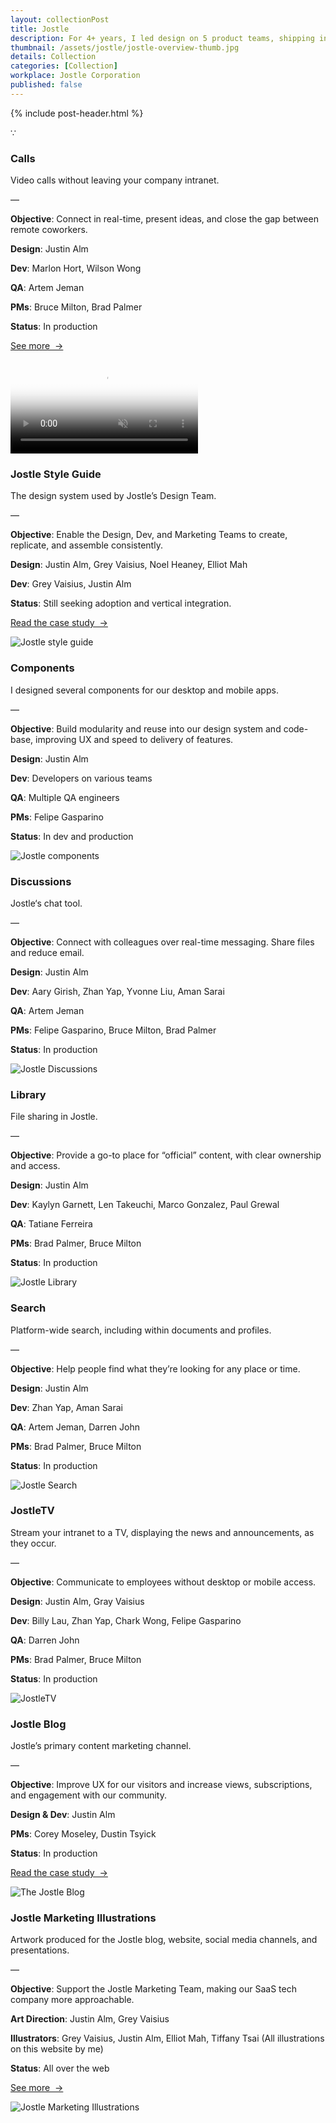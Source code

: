 ```yaml
---
layout: collectionPost
title: Jostle
description: For 4+ years, I led design on 5 product teams, shipping interfaces across <a href="https://jostle.me/product/" title="Jostle">Jostle’s</a> web, mobile, and TV platform—a SaaS intranet that helps people connect and communicate in the workplace. 
thumbnail: /assets/jostle/jostle-overview-thumb.jpg
details: Collection
categories: [Collection]
workplace: Jostle Corporation
published: false
---
```


<div class="mw-900  bp1-u-textAlign-center  u-mar-auto  u-mar-t00  u-mar-b05">
  {% include post-header.html %}
  <p class="as-h5  bp1-u-textAlign-center  u-mar-b05">&#8757;</p>
</div>

<!-- Jostle Calls -->

<div class="Grid  Grid--withGutters u-mar-t01 u-mar-b00">
  <div class="Grid-cell  u-size1of3  u-mar-b00">
    <h3 class="u-mar-t00"><strong>Calls</strong></h3>
    <p class="u-noMargin  u-mar-b01">Video calls without leaving your company intranet.</p>
    <p class="c-grey02  u-mar-t00  u-mar-b01">—</p>
    <p class="u-mar-t00  u-mar-b01"><strong>Objective</strong>: Connect in real-time, present ideas, and close the gap between remote coworkers.</p>
    <p class="u-mar-t00  u-mar-b01"><strong>Design</strong>: Justin Alm</p>
    <p class="u-mar-t00  u-mar-b01"><strong>Dev</strong>: Marlon Hort, Wilson Wong</p>
    <p class="u-mar-t00  u-mar-b01"><strong>QA</strong>: Artem Jeman</p>
    <p class="u-mar-t00  u-mar-b01"><strong>PMs</strong>: Bruce Milton, Brad Palmer</p>
    <p class="u-mar-t00  u-mar-b01"><strong>Status</strong>: In production</p>
    <p class="u-mar-t02"><a href="/work/jostle/jostle-calls/" class="Btn">See more&nbsp;&nbsp;&rarr;</a></p>
  </div>
  <div class="Grid-cell  u-size2of3  u-mar-b05">
    <div class="media">
      <video autoplay loop muted playsinline type="video/mp4" src="/assets/jostle/calls.mp4" poster="/assets/jostle/calls-video-poster.jpg"></video>
    </div>
  </div>
</div>

<!-- Jostle Style Guide -->

<div class="Grid  Grid--withGutters u-mar-t04 u-mar-b00">
  <div class="Grid-cell  u-size1of3  u-mar-b00">
    <h3 class="u-mar-t00"><strong>Jostle Style Guide</strong></h3>
    <p class="u-mar-t00  u-mar-b01">The design system used by Jostle’s Design Team.</p>
    <p class="c-grey02  u-mar-t00  u-mar-b01">—</p>
    <p class="u-mar-t00  u-mar-b01"><strong>Objective</strong>: Enable the Design, Dev, and Marketing Teams to create, replicate, and assemble consistently.</p>
    <p class="u-mar-t00  u-mar-b01"><strong>Design</strong>: Justin Alm, Grey Vaisius, Noel Heaney, Elliot Mah</p>
    <p class="u-mar-t00  u-mar-b01"><strong>Dev</strong>: Grey Vaisius, Justin Alm</p>
    <p class="u-mar-t00  u-mar-b01"><strong>Status</strong>: Still seeking adoption and vertical integration.</p>
    <p class="u-mar-t02"><a href="/work/jostle/the-jostle-style-guide/" class="Btn">Read the case study&nbsp;&nbsp;&rarr;</a></p>
  </div>
  <div class="Grid-cell  u-size2of3  u-mar-b05">
    <img src="/assets/jostle/style-guide-1.jpg" alt="Jostle style guide" />
  </div>
</div>

<!-- Jostle Components -->

<div class="Grid  Grid--withGutters u-mar-t04 u-mar-b00">
  <div class="Grid-cell  u-size1of3  u-mar-b00">
    <h3 class="u-mar-t00"><strong>Components</strong></h3>
    <p class="u-mar-t00  u-mar-b01">I designed several components for our desktop and mobile apps.</p>
    <p class="c-grey02  u-mar-t00  u-mar-b01">—</p>
    <p class="u-mar-t00  u-mar-b01"><strong>Objective</strong>: Build modularity and reuse into our design system and code-base, improving UX and speed to delivery of features.</p>
    <p class="u-mar-t00  u-mar-b01"><strong>Design</strong>: Justin Alm</p>
    <p class="u-mar-t00  u-mar-b01"><strong>Dev</strong>: Developers on various teams</p>
    <p class="u-mar-t00  u-mar-b01"><strong>QA</strong>: Multiple QA engineers</p>
    <p class="u-mar-t00  u-mar-b01"><strong>PMs</strong>: Felipe Gasparino</p>
    <p class="u-mar-t00  u-mar-b01"><strong>Status</strong>: In dev and production</p>
  </div>
  <div class="Grid-cell  u-size2of3  u-mar-b05">
    <img src="/assets/jostle/components-1.jpg" alt="Jostle components" />
  </div>
</div>

<!-- Jostle Discussions -->

<div class="Grid  Grid--withGutters u-mar-t04 u-mar-b00">
  <div class="Grid-cell  u-size1of3  u-mar-b00">
    <h3 class="u-mar-t00"><strong>Discussions</strong></h3>
    <p class="u-mar-t00  u-mar-b01">Jostle‘s chat tool.</p>
    <p class="c-grey02  u-mar-t00  u-mar-b01">—</p>
    <p class="u-mar-t00  u-mar-b01"><strong>Objective</strong>: Connect with colleagues over real-time messaging. Share files and reduce email.</p>
    <p class="u-mar-t00  u-mar-b01"><strong>Design</strong>: Justin Alm</p>
    <p class="u-mar-t00  u-mar-b01"><strong>Dev</strong>: Aary Girish, Zhan Yap, Yvonne Liu, Aman Sarai</p>
    <p class="u-mar-t00  u-mar-b01"><strong>QA</strong>: Artem Jeman</p>
    <p class="u-mar-t00  u-mar-b01"><strong>PMs</strong>: Felipe Gasparino, Bruce Milton, Brad Palmer</p>
    <p class="u-mar-t00  u-mar-b01"><strong>Status</strong>: In production</p>
  </div>
  <div class="Grid-cell  u-size2of3  u-mar-b05">
    <img src="/assets/jostle/discussions-1.jpg" alt="Jostle Discussions" />
  </div>
</div>

<!-- Jostle Library -->

<div class="Grid  Grid--withGutters u-mar-t04 u-mar-b00">
  <div class="Grid-cell  u-size1of3  u-mar-b00">
    <h3 class="u-mar-t00"><strong>Library</strong></h3>
    <p class="u-mar-t00  u-mar-b01">File sharing in Jostle.</p>
    <p class="c-grey02  u-mar-t00  u-mar-b01">—</p>
    <p class="u-mar-t00  u-mar-b01"><strong>Objective</strong>: Provide a go-to place for “official” content, with clear ownership and access.</p>
    <p class="u-mar-t00  u-mar-b01"><strong>Design</strong>: Justin Alm</p>
    <p class="u-mar-t00  u-mar-b01"><strong>Dev</strong>: Kaylyn Garnett, Len Takeuchi, Marco Gonzalez, Paul Grewal</p>
    <p class="u-mar-t00  u-mar-b01"><strong>QA</strong>: Tatiane Ferreira</p>
    <p class="u-mar-t00  u-mar-b01"><strong>PMs</strong>: Brad Palmer, Bruce Milton</p>
    <p class="u-mar-t00  u-mar-b01"><strong>Status</strong>: In production</p>
  </div>
  <div class="Grid-cell  u-size2of3  u-mar-b05">
    <img src="/assets/jostle/library-1.jpg" alt="Jostle Library" />
  </div>
</div>

<!-- Jostle Search -->

<div class="Grid  Grid--withGutters u-mar-t04 u-mar-b00">
  <div class="Grid-cell  u-size1of3  u-mar-b00">
    <h3 class="u-mar-t00"><strong>Search</strong></h3>
    <p class="u-mar-t00  u-mar-b01">Platform-wide search, including within documents and profiles.</p>
    <p class="c-grey02  u-mar-t00  u-mar-b01">—</p>
    <p class="u-mar-t00  u-mar-b01"><strong>Objective</strong>: Help people find what they’re looking for any place or time.</p>
    <p class="u-mar-t00  u-mar-b01"><strong>Design</strong>: Justin Alm</p>
    <p class="u-mar-t00  u-mar-b01"><strong>Dev</strong>: Zhan Yap, Aman Sarai</p>
    <p class="u-mar-t00  u-mar-b01"><strong>QA</strong>: Artem Jeman, Darren John</p>
    <p class="u-mar-t00  u-mar-b01"><strong>PMs</strong>: Brad Palmer, Bruce Milton</p>
    <p class="u-mar-t00  u-mar-b01"><strong>Status</strong>: In production</p>
  </div>
  <div class="Grid-cell  u-size2of3  u-mar-b05">
    <img src="/assets/jostle/search-1.jpg" alt="Jostle Search" />
  </div>
</div>

<!-- JostleTV -->

<div class="Grid  Grid--withGutters u-mar-t04 u-mar-b00">
  <div class="Grid-cell  u-size1of3  u-mar-b00">
    <h3 class="u-mar-t00"><strong>JostleTV</strong></h3>
    <p class="u-mar-t00  u-mar-b01">Stream your intranet to a TV, displaying the news and announcements, as they occur.</p>
    <p class="c-grey02  u-mar-t00  u-mar-b01">—</p>
    <p class="u-mar-t00  u-mar-b01"><strong>Objective</strong>: Communicate to employees without desktop or mobile access.</p>
    <p class="u-mar-t00  u-mar-b01"><strong>Design</strong>: Justin Alm, Gray Vaisius</p>
    <p class="u-mar-t00  u-mar-b01"><strong>Dev</strong>: Billy Lau, Zhan Yap, Chark Wong, Felipe Gasparino</p>
    <p class="u-mar-t00  u-mar-b01"><strong>QA</strong>: Darren John</p>
    <p class="u-mar-t00  u-mar-b01"><strong>PMs</strong>: Brad Palmer, Bruce Milton</p>
    <p class="u-mar-t00  u-mar-b01"><strong>Status</strong>: In production</p>
  </div>
  <div class="Grid-cell  u-size2of3  u-mar-b05">
    <img src="/assets/jostle/jostletv-1.jpg" alt="JostleTV" />
  </div>
</div>

<!-- The Jostle Blog -->

<div class="Grid  Grid--withGutters u-mar-t04 u-mar-b00">
  <div class="Grid-cell  u-size1of3  u-mar-b00">
    <h3 class="u-mar-t00"><strong>Jostle Blog</strong></h3>
    <p class="u-mar-t00  u-mar-b01">Jostle’s primary content marketing channel.</p>
    <p class="c-grey02  u-mar-t00  u-mar-b01">—</p>
    <p class="u-mar-t00  u-mar-b01"><strong>Objective</strong>: Improve UX for our visitors and increase views, subscriptions, and engagement with our community.</p>
    <p class="u-mar-t00  u-mar-b01"><strong>Design &amp; Dev</strong>: Justin Alm</p>
    <p class="u-mar-t00  u-mar-b01"><strong>PMs</strong>: Corey Moseley, Dustin Tsyick</p>
    <p class="u-mar-t00  u-mar-b01"><strong>Status</strong>: In production</p>
    <p class="u-mar-t02"><a href="/work/jostle/the-jostle-blog/" class="Btn">Read the case study&nbsp;&nbsp;&rarr;</a></p>
  </div>
  <div class="Grid-cell  u-size2of3  u-mar-b05">
    <img src="/assets/jostle/jostle-blog-1.jpg" alt="The Jostle Blog" />
  </div>
</div>

<!-- Jostle Marketing Illustrations -->

<div class="Grid  Grid--withGutters u-mar-t04 u-mar-b00">
  <div class="Grid-cell  u-size1of3  u-mar-b00">
    <h3 class="u-mar-t00"><strong>Jostle Marketing Illustrations</strong></h3>
    <p class="u-mar-t00  u-mar-b01">Artwork produced for the Jostle blog, website, social media channels, and presentations.</p>
    <p class="c-grey02  u-mar-t00  u-mar-b01">—</p>
    <p class="u-mar-t00  u-mar-b01"><strong>Objective</strong>: Support the Jostle Marketing Team, making our SaaS tech company more approachable.</p>
    <p class="u-mar-t00  u-mar-b01"><strong>Art Direction</strong>: Justin Alm, Grey Vaisius</p>
    <p class="u-mar-t00  u-mar-b01"><strong>Illustrators</strong>: Grey Vaisius, Justin Alm, Elliot Mah, Tiffany Tsai (All illustrations on this website by me)</p>
    <p class="u-mar-t00  u-mar-b01"><strong>Status</strong>: All over the web</p>
    <p class="u-mar-t02"><a href="/work/jostle/jostle-illustrations/" class="Btn">See more&nbsp;&nbsp;&rarr;</a></p>
  </div>
  <div class="Grid-cell  u-size2of3  u-mar-b05">
    <img src="/assets/jostle/marketing-illustrations-1.jpg" alt="Jostle Marketing Illustrations" />
  </div>
</div>